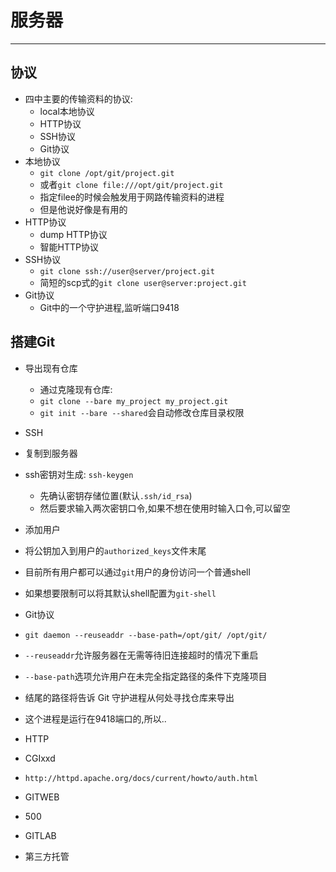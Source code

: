 # 服务器
---

协议
---
- 四中主要的传输资料的协议:
	- local本地协议
	- HTTP协议
	- SSH协议
	- Git协议
- 本地协议
	- `git clone /opt/git/project.git`
	- 或者`git clone file:///opt/git/project.git`
	- 指定filee的时候会触发用于网路传输资料的进程
	- 但是他说好像是有用的
- HTTP协议
	- dump HTTP协议
	- 智能HTTP协议
- SSH协议
	- `git clone ssh://user@server/project.git`
	- 简短的scp式的`git clone user@server:project.git`
- Git协议
	- Git中的一个守护进程,监听端口9418

搭建Git
---
- 导出现有仓库
	- 通过克隆现有仓库:
	- `git clone --bare my_project my_project.git`
	- `git init --bare --shared`会自动修改仓库目录权限

- SSH
- 复制到服务器
- ssh密钥对生成: `ssh-keygen`
	- 先确认密钥存储位置(默认`.ssh/id_rsa`)
	- 然后要求输入两次密钥口令,如果不想在使用时输入口令,可以留空
- 添加用户
- 将公钥加入到用户的`authorized_keys`文件末尾
- 目前所有用户都可以通过`git`用户的身份访问一个普通shell
- 如果想要限制可以将其默认shell配置为`git-shell`

- Git协议
- `git daemon --reuseaddr --base-path=/opt/git/ /opt/git/`
- `--reuseaddr`允许服务器在无需等待旧连接超时的情况下重启
- `--base-path`选项允许用户在未完全指定路径的条件下克隆项目
- 结尾的路径将告诉 Git 守护进程从何处寻找仓库来导出
- 这个进程是运行在9418端口的,所以..

- HTTP
- CGIxxd
- `http://httpd.apache.org/docs/current/howto/auth.html`

- GITWEB
- 500

- GITLAB

- 第三方托管
